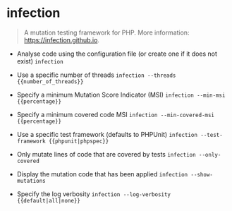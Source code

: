 # infection
> A mutation testing framework for PHP.
> More information: <https://infection.github.io>.

- Analyse code using the configuration file (or create one if it does not exist)
`infection`

- Use a specific number of threads
`infection --threads {{number_of_threads}}`

- Specify a minimum Mutation Score Indicator (MSI)
`infection --min-msi {{percentage}}`

- Specify a minimum covered code MSI
`infection --min-covered-msi {{percentage}}`

- Use a specific test framework (defaults to PHPUnit)
`infection --test-framework {{phpunit|phpspec}}`

- Only mutate lines of code that are covered by tests
`infection --only-covered`

- Display the mutation code that has been applied
`infection --show-mutations`

- Specify the log verbosity
`infection --log-verbosity {{default|all|none}}`
